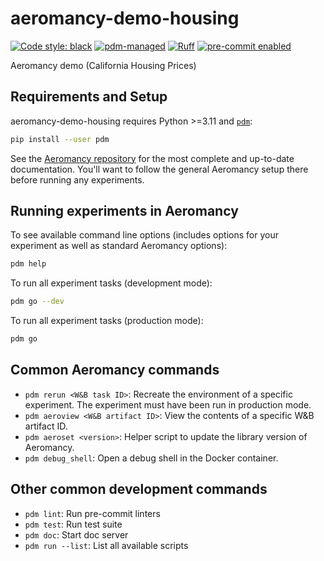 # aeromancy-demo-housing

[![Code style: black](https://img.shields.io/badge/code%20style-black-000000.svg)](https://github.com/psf/black)
[![pdm-managed](https://img.shields.io/badge/pdm-managed-blueviolet)](https://pdm.fming.dev)
[![Ruff](https://img.shields.io/endpoint?url=https://raw.githubusercontent.com/astral-sh/ruff/main/assets/badge/v2.json)](https://github.com/astral-sh/ruff)
[![pre-commit enabled](https://img.shields.io/badge/pre--commit-enabled-brightgreen?logo=pre-commit&logoColor=white)](https://pre-commit.com/)

Aeromancy demo (California Housing Prices)

## Requirements and Setup

aeromancy-demo-housing requires Python >=3.11 and [`pdm`](https://pdm.fming.dev):

```bash
pip install --user pdm
```

See the [Aeromancy repository](https://github.com/quant-aq/aeromancy/) for the
most complete and up-to-date documentation. You'll want to follow the general
Aeromancy setup there before running any experiments.

## Running experiments in Aeromancy

To see available command line options (includes options for your experiment as
well as standard Aeromancy options):

```bash
pdm help
```

To run all experiment tasks (development mode):

```bash
pdm go --dev
```

To run all experiment tasks (production mode):

```bash
pdm go
```

## Common Aeromancy commands

- `pdm rerun <W&B task ID>`: Recreate the environment of a specific experiment.
  The experiment must have been run in production mode.
- `pdm aeroview <W&B artifact ID>`: View the contents of a specific W&B artifact ID.
- `pdm aeroset <version>`: Helper script to update the library version of Aeromancy.
- `pdm debug_shell`: Open a debug shell in the Docker container.

## Other common development commands

- `pdm lint`: Run pre-commit linters
- `pdm test`: Run test suite
- `pdm doc`: Start doc server
- `pdm run --list`: List all available scripts
